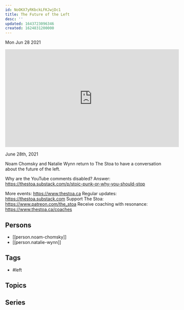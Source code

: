 ```yaml
---
id: NoOKX7yRKbckLFKJwjDc1
title: The Future of the Left
desc: ''
updated: 1643723096346
created: 1624831200000
---
```





Mon Jun 28 2021

<iframe width="560" height="315" src="https://www.youtube.com/embed/WAnG0gnp1sA" title="The Future of the Left w/ Noam Chomsky and Natalie Wynn (ContraPoints)" frameborder="0" allow="accelerometer; autoplay; clipboard-write; encrypted-media; gyroscope; picture-in-picture" allowfullscreen ></iframe>

June 28th, 2021

Noam Chomsky and Natalie Wynn return to The Stoa to have a conversation about the future of the left. 

Why are the YouTube comments disabled? Answer: https://thestoa.substack.com/p/stoic-punk-or-why-you-should-stop

More events: https://www.thestoa.ca
Regular updates: https://thestoa.substack.com
Support The Stoa: https://www.patreon.com/the_stoa
Receive coaching with resonance: https://www.thestoa.ca/coaches

## Persons

- [[person.noam-chomsky]]
- [[person.natalie-wynn]]

## Tags

- #left

## Topics



## Series



